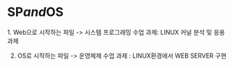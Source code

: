# S P _ a n d _ O S   

 1. Web으로 시작하는 파일 -> 시스템 프로그래밍 수업 과제: LINUX 커널 분석 및 응용 과제  

 2. OS로 시작하는 파일 -> 운영체제 수업 과제 : LINUX환경에서 WEB SERVER 구현   
 
